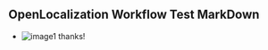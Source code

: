 ## OpenLocalization Workflow Test MarkDown
* ![image1](.\29db4f18-4008-4615-a96b-4694d90b7086.PNG) thanks!